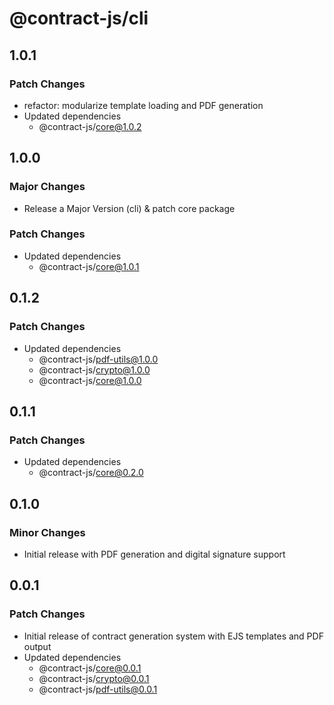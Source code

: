 # @contract-js/cli

## 1.0.1

### Patch Changes

- refactor: modularize template loading and PDF generation
- Updated dependencies
  - @contract-js/core@1.0.2

## 1.0.0

### Major Changes

- Release a Major Version (cli) & patch core package

### Patch Changes

- Updated dependencies
  - @contract-js/core@1.0.1

## 0.1.2

### Patch Changes

- Updated dependencies
  - @contract-js/pdf-utils@1.0.0
  - @contract-js/crypto@1.0.0
  - @contract-js/core@1.0.0

## 0.1.1

### Patch Changes

- Updated dependencies
  - @contract-js/core@0.2.0

## 0.1.0

### Minor Changes

- Initial release with PDF generation and digital signature support

## 0.0.1

### Patch Changes

- Initial release of contract generation system with EJS templates and PDF output
- Updated dependencies
  - @contract-js/core@0.0.1
  - @contract-js/crypto@0.0.1
  - @contract-js/pdf-utils@0.0.1
